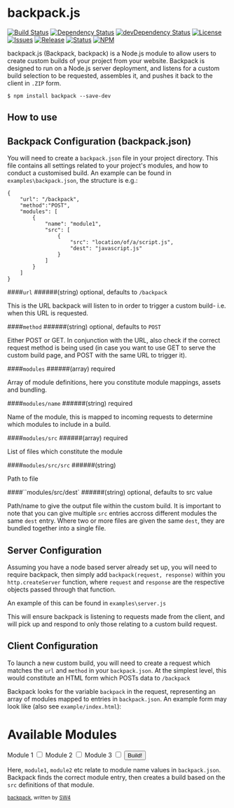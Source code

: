 backpack.js
======

[![Build Status](https://img.shields.io/travis/sw4/backpack.svg?style=flat-square)](https://travis-ci.org/sw4/backpack)
[![Dependency Status](https://img.shields.io/david/sw4/backpack.svg?style=flat-square)](https://david-dm.org/sw4/backpack)
[![devDependency Status](https://img.shields.io/david/dev/sw4/backpack.svg?style=flat-square)](https://david-dm.org/sw4/backpack#info=devDependencies)
[![License](http://img.shields.io/badge/license-MIT-green.svg?style=flat-square)](https://github.com/sw4/backpack/blob/master/LICENSE-MIT.md)
[![Issues](https://img.shields.io/github/issues/sw4/backpack.svg?style=flat-square)](https://github.com/sw4/backpack/issues)
[![Release](https://img.shields.io/github/release/sw4/backpack.svg?style=flat-square)](https://github.com/sw4/backpack/releases)
[![Status](https://badge.fury.io/gh/sw4%2Fbackpack.png)](https://github.com/sw4/backpack)
[![NPM](https://badge.fury.io/js/backpack.png)](https://www.npmjs.org/package/backpack)

backpack.js (Backpack, backpack) is a Node.js module to allow users to create custom builds of your project from your website. Backpack is designed to run on a Node.js server deployment, and listens for a custom build selection to be requested, assembles it, and pushes it back to the client in `.ZIP` form.

`$ npm install backpack --save-dev`

How to use
---


Backpack Configuration (backpack.json)
-----

You will need to create a `backpack.json` file in your project directory. This file contains all settings related to your project's modules, and how to conduct a customised build. An example can be found in `examples\backpack.json`, the structure is e.g.:

```
{
    "url": "/backpack",
	"method":"POST",
    "modules": [
        {
            "name": "module1",
            "src": [
                {
                    "src": "location/of/a/script.js",
                    "dest": "javascript.js"
                }
            ]
        }
	]
}
```


####`url`
######(string) optional, defaults to `/backpack`

This is the URL backpack will listen to in order to trigger a custom build- i.e. when this URL is requested.

####`method` 
######(string) optional, defaults to `POST`

Either POST or GET. In conjunction with the URL, also check if the correct request method is being used (in case you want to use GET to serve the custom build page, and POST with the same URL to trigger it).

####`modules` 
######(array) required

Array of module definitions, here you constitute module mappings, assets and bundling.

####`modules/name` 
######(string) required

Name of the module, this is mapped to incoming requests to determine which modules to include in a build.

####`modules/src` 
######(array) required

List of files which constitute the module

####`modules/src/src` 
######(string) 

Path to file

####``modules/src/dest` 
######(string) optional, defaults to src value

Path/name to give the output file within the custom build. It is important to note that you can give multiple `src` entries accross different modules the same `dest` entry. Where two or more files are given the same `dest`, they are bundled together into a single file.


Server Configuration
-----
Assuming you have a node based server already set up, you will need to require backpack, then simply add `backpack(request, response)` within you `http.createServer` function, where `request` and `response` are the respective objects passed through that function.

An example of this can be found in `examples\server.js`

This will ensure backpack is listening to requests made from the client, and will pick up and respond to only those relating to a custom build request.


Client Configuration
-----
To launch a new custom build, you will need to create a request which matches the `url` and `method` in your `backpack.json`. At the simplest level, this would constitute an HTML form which POSTs data to `/backpack`

Backpack looks for the variable `backpack` in the request, representing an array of modules mapped to entries in `backpack.json`. An example form may look like (also see `example/index.html`):

   <form method="post" action="backpack">
      <h1>Available Modules</h1>
      <label>Module 1
      <input type="checkbox" name="backpack[]" value="module1"/>
      </label>
      <label>Module 2
      <input type="checkbox" name="backpack[]" value="module2" />
      </label>
      <label>Module 3
      <input type="checkbox" name="backpack[]" value="module3"/>
      </label>
      <input type="submit"  id="submit" value="Build!" />
   </form>

Here, `module1`, `module2` etc relate to module name values in `backpack.json`. Backpack finds the correct module entry, then creates a build based on the `src` definitions of that module.
   
  

<sup>[backpack](https://github.com/sw4/backpack), written by [SW4](https://github.com/sw4)</sup>
